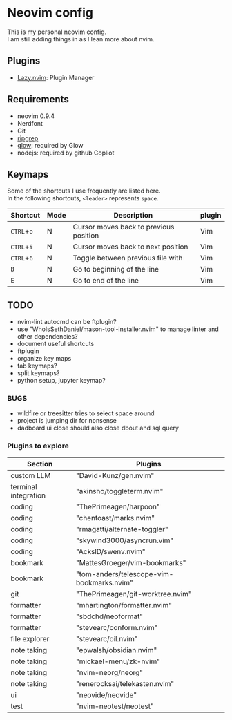 # Neovim config
This is my personal neovim config.<br>
I am still adding things in as I lean more about nvim.<br>

## Plugins
+ [Lazy.nvim](https://github.com/folke/lazy.nvim): Plugin Manager

## Requirements
+ neovim 0.9.4
+ Nerdfont
+ Git
+ [ripgrep](https://github.com/BurntSushi/ripgrep)
+ [glow](https://github.com/charmbracelet/glow): required by Glow
+ nodejs: required by github Copliot

## Keymaps
Some of the shortcuts I use frequently are listed here. <br>
In the following shortcuts, `<leader>` represents `space`.<br>

| Shortcut          | Mode     | Description                                                              | plugin                      |
|-------------------|----------|--------------------------------------------------------------------------|-----------------------------|
| `CTRL`+`o`        | N        | Cursor moves back to previous position                                   | Vim                         |
| `CTRL`+`i`        | N        | Cursor moves back to next position                                       | Vim                         |
| `CTRL`+`6`        | N        | Toggle between previous file with                                        | Vim                         |
| `B`               | N        | Go to beginning of the line                                              | Vim                         |
| `E`               | N        | Go to end of the line                                                    | Vim                         |


## TODO
- nvim-lint autocmd can be ftplugin?
- use "WhoIsSethDaniel/mason-tool-installer.nvim" to manage linter and other dependencies?
- document useful shortcuts
- ftplugin
- organize key maps
- tab keymaps?
- split keymaps?
- python setup, jupyter keymap?

### BUGS
- wildfire or treesitter tries to select space around
- project is jumping dir for nonsense
- dadboard ui close should also close dbout and sql query

### Plugins to explore
| Section | Plugins |
|---------|---------|
| custom LLM | "David-Kunz/gen.nvim"|
| terminal integration | "akinsho/toggleterm.nvim"|
| coding | "ThePrimeagen/harpoon" |
| coding | "chentoast/marks.nvim" |
| coding | "rmagatti/alternate-toggler" |
| coding | "skywind3000/asyncrun.vim" |
| coding | "AckslD/swenv.nvim" |
| bookmark | "MattesGroeger/vim-bookmarks" |
| bookmark | "tom-anders/telescope-vim-bookmarks.nvim" |
| git | "ThePrimeagen/git-worktree.nvim"|
| formatter | "mhartington/formatter.nvim" |
| formatter | "sbdchd/neoformat" |
| formatter | "stevearc/conform.nvim" |
| file explorer | "stevearc/oil.nvim" |
| note taking | "epwalsh/obsidian.nvim" |
| note taking | "mickael-menu/zk-nvim" |
| note taking | "nvim-neorg/neorg" |
| note taking | "renerocksai/telekasten.nvim" |
| ui | "neovide/neovide" |
| test | "nvim-neotest/neotest" |
